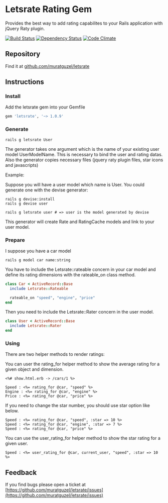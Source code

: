# Letsrate Rating Gem

Provides the best way to add rating capabilites to your Rails application with jQuery Raty plugin.

[![Build Status](https://secure.travis-ci.org/muratguzel/letsrate.png)](http://travis-ci.org/muratguzel/letsrate)
[![Dependency Status](https://gemnasium.com/muratguzel/letsrate.png)](https://gemnasium.com/muratguzel/letsrate)
[![Code Climate](https://codeclimate.com/badge.png)](https://codeclimate.com/github/muratguzel/letsrate)

## Repository

Find it at [github.com/muratguzel/letsrate](https://github.com/muratguzel/letsrate)

## Instructions

### Install

Add the letsrate gem into your Gemfile

```ruby
gem 'letsrate', '~> 1.0.9'
```

### Generate

```
rails g letsrate User
```

The generator takes one argument which is the name of your existing user model UserModelName. This is necessary to bind the user and rating datas.
Also the generator copies necessary files (jquery raty plugin files, star icons and javascripts)

Example:

Suppose you will have a user model which name is User. You could generate one with the devise generator:

```
rails g devise:install
rails g devise user

rails g letsrate user # => user is the model generated by devise
```

This generator will create Rate and RatingCache models and link to your user model.

### Prepare

I suppose you have a car model

```
rails g model car name:string
```

You have to include the Letsrate::rateable concern in your car model and define its rating dimensions with the rateable_on class method.

```ruby
class Car < ActiveRecord::Base
  include Letsrate::Rateable

  rateable_on "speed", "engine", "price"
end
```

Then you need to include the Letsrate::Rater concern in the user model.

```ruby
class User < ActiveRecord::Base
  include Letsrate::Rater
end
```

### Using

There are two helper methods to render ratings:

 You can user the rating_for helper method to show the average rating for a given object and dimension.

```erb
<%# show.html.erb -> /cars/1 %>

Speed : <%= rating_for @car, "speed" %>
Engine : <%= rating_for @car, "engine" %>
Price : <%= rating_for @car, "price" %>
```

If you need to change the star number, you should use star option like below.

```erb
Speed : <%= rating_for @car, "speed", :star => 10 %>
Speed : <%= rating_for @car, "engine", :star => 7 %>
Speed : <%= rating_for @car, "price" %>
```

 You can use the user_rating_for helper method to show the star rating for a given user.

```erb
Speed : <%= user_rating_for @car, current_user, "speed", :star => 10 %>
```

## Feedback
If you find bugs please open a ticket at [https://github.com/muratguzel/letsrate/issues](https://github.com/muratguzel/letsrate/issues)
